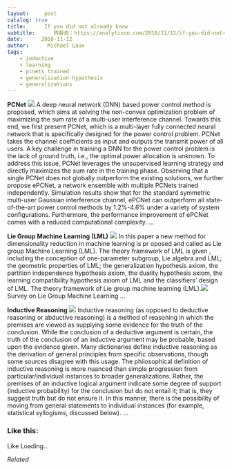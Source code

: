 ```yaml
---
layout:     post
catalog: true
title:      If you did not already know
subtitle:      转载自：https://analytixon.com/2018/11/12/if-you-did-not-already-know-543/
date:      2018-11-12
author:      Michael Laux
tags:
    - inductive
    - learning
    - pcnets trained
    - generalization hypothesis
    - generalizations
---
```


**PCNet** ![](https://aboutdataanalytics.files.wordpress.com/2015/01/google.png?w=529)
A deep neural network (DNN) based power control method is proposed, which aims at solving the non-convex optimization problem of maximizing the sum rate of a multi-user interference channel. Towards this end, we first present PCNet, which is a multi-layer fully connected neural network that is specifically designed for the power control problem. PCNet takes the channel coefficients as input and outputs the transmit power of all users. A key challenge in training a DNN for the power control problem is the lack of ground truth, i.e., the optimal power allocation is unknown. To address this issue, PCNet leverages the unsupervised learning strategy and directly maximizes the sum rate in the training phase. Observing that a single PCNet does not globally outperform the existing solutions, we further propose ePCNet, a network ensemble with multiple PCNets trained independently. Simulation results show that for the standard symmetric multi-user Gaussian interference channel, ePCNet can outperform all state-of-the-art power control methods by 1.2%-4.6% under a variety of system configurations. Furthermore, the performance improvement of ePCNet comes with a reduced computational complexity. … 

**Lie Group Machine Learning (LML)** ![](https://aboutdataanalytics.files.wordpress.com/2015/01/google.png?w=529)
In this paper a new method for dimensionality reduction in machine learning is pr oposed and called as Lie group Machine Learning (LML). The theory framework of LML is given , including the conception of one-parameter subgroup, Lie algebra and LML; the geometric properties of LML; the generalization hypothesis axiom, the partition independence hypothesis axiom, the duality hypothesis axiom, the learning compatibility hypothesis axiom of LML and the classifiers’ design of LML. The theory framework of Lie group machine learning (LML).![](https://aboutdataanalytics.files.wordpress.com/2015/04/link.png?w=529)
 Survey on Lie Group Machine Learning … 

**Inductive Reasoning** ![](https://aboutdataanalytics.files.wordpress.com/2015/01/google.png?w=529)
Inductive reasoning (as opposed to deductive reasoning or abductive reasoning) is a method of reasoning in which the premises are viewed as supplying some evidence for the truth of the conclusion. While the conclusion of a deductive argument is certain, the truth of the conclusion of an inductive argument may be probable, based upon the evidence given. Many dictionaries define inductive reasoning as the derivation of general principles from specific observations, though some sources disagree with this usage. The philosophical definition of inductive reasoning is more nuanced than simple progression from particular/individual instances to broader generalizations. Rather, the premises of an inductive logical argument indicate some degree of support (inductive probability) for the conclusion but do not entail it; that is, they suggest truth but do not ensure it. In this manner, there is the possibility of moving from general statements to individual instances (for example, statistical syllogisms, discussed below). … 





### Like this:

Like Loading...


*Related*

